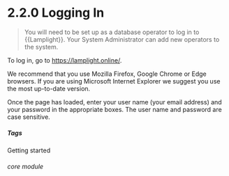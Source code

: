 # 2.2.0    Logging In

> You will need to be set up as a database operator to log in to {{Lamplight}}. Your System Administrator can add new operators to the system.



To log in, go to <a href="https://lamplight.online/">https://lamplight.online/</a>.

We recommend that you use Mozilla Firefox, Google Chrome or Edge browsers. If you are using Microsoft Internet Explorer we suggest you use the most up-to-date version. 

Once the page has loaded, enter your user name (your email address) and your password in the appropriate boxes. The user name and password are case sensitive. 


##### Tags
Getting started

###### core module

